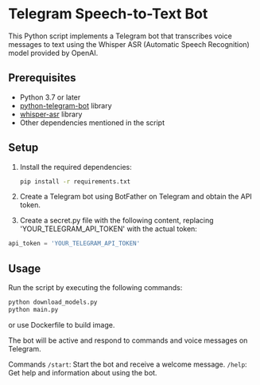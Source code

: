 # Telegram Speech-to-Text Bot

This Python script implements a Telegram bot that transcribes voice messages to text using the Whisper ASR (Automatic Speech Recognition) model provided by OpenAI.

## Prerequisites

- Python 3.7 or later
- [python-telegram-bot](https://github.com/python-telegram-bot/python-telegram-bot) library
- [whisper-asr](https://github.com/openai/openai-whisper-asr) library
- Other dependencies mentioned in the script

## Setup

1. Install the required dependencies:

   ```bash
   pip install -r requirements.txt
   ```

2. Create a Telegram bot using BotFather on Telegram and obtain the API token.

3. Create a secret.py file with the following content, replacing 'YOUR_TELEGRAM_API_TOKEN' with the actual token:

```python
api_token = 'YOUR_TELEGRAM_API_TOKEN'
```

## Usage

Run the script by executing the following commands:

```python
python download_models.py
python main.py
```
or use Dockerfile to build image.

The bot will be active and respond to commands and voice messages on Telegram.

Commands
`/start`: Start the bot and receive a welcome message.
`/help`: Get help and information about using the bot.
